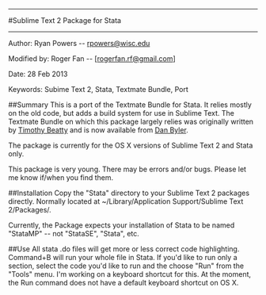 ***
#Sublime Text 2 Package for Stata
***

Author: Ryan Powers -- [rpowers@wisc.edu](mailto:rpowers@wisc.edu)

Modified by: Roger Fan -- [rogerfan.rf@gmail.com]

Date: 28 Feb 2013

Keywords: Subime Text 2, Stata, Textmate Bundle, Port

##Summary
This is a port of the Textmate Bundle for Stata. It relies mostly on the old code, but adds a build system for use in Sublime Text. The Textmate Bundle on which this package largely relies was originally written by [Timothy Beatty](http://www.tc.umn.edu/~tbeatty/) and is now available from [Dan Byler](http://bylr.net/3/2010/10/stata-bundle-for-textmate/). 

The package is currently for the OS X versions of Sublime Text 2 and Stata only. 

This package is very young. There may be errors and/or bugs. Please let me know if/when you find them. 

##Installation
Copy the "Stata" directory to your Sublime Text 2 packages directly. Normally located at ~/Library/Application Support/Sublime Text 2/Packages/.

Currently, the Package expects your installation of Stata to be named "StataMP" -- not "StataSE", "Stata", etc.

##Use
All stata .do files will get more or less correct code highlighting. Command+B will run your whole file in Stata. If you'd like to run only a section, select the code you'd like to run and the choose "Run" from the "Tools" menu. I'm working on a keyboard shortcut for this. At the moment, the Run command does not have a default keyboard shortcut on OS X.  
